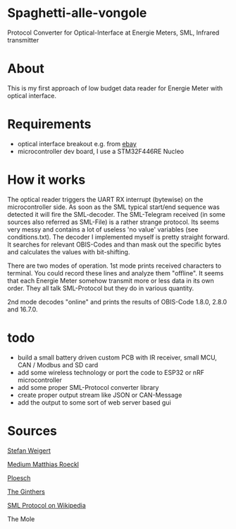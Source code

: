 # Spaghetti-alle-vongole
Protocol Converter for Optical-Interface at Energie Meters, SML, Infrared transmitter

# About
This is my first approach of low budget data reader for Energie Meter with optical interface.

# Requirements
- optical interface breakout e.g. from [ebay]([https://](https://www.ebay.de/itm/285350331996?_trkparms=amclksrc%3DITM%26aid%3D1110006%26algo%3DHOMESPLICE.SIM%26ao%3D1%26asc%3D20220405142716%26meid%3Da39a4b830442481ca9af5d633cc26f19%26pid%3D101506%26rk%3D7%26rkt%3D10%26sd%3D314015558154%26itm%3D285350331996%26pmt%3D1%26noa%3D1%26pg%3D4481478%26algv%3DDefaultOrganicWebWithV11WebTrimmedV3VisualRankerWithKnnV3AndUltBRecall&_trksid=p4481478.c101506.m1851))
- microcontroller dev board, I use a STM32F446RE Nucleo

# How it works
The optical reader triggers the UART RX interrupt (bytewise) on the microcontroller side. 
As soon as the SML typical start/end sequence was detected it will fire the SML-decoder. 
The SML-Telegram received (in some sources also referred as SML-File) is a rather strange protocol. 
Its seems very messy and contains a lot of useless 'no value' variables (see conditions.txt). 
The decoder I implemented myself is pretty straight forward. 
It searches for relevant OBIS-Codes and than mask out the specific bytes and calculates the values with bit-shifting. 

There are two modes of operation. 
1st mode prints received characters to terminal.
You could record these lines and analyze them "offline". 
It seems that each Energie Meter somehow transmit more or less data in its own order. 
They all talk SML-Protocol but they do in various quantity.  

2nd mode decodes "online" and prints the results of OBIS-Code 1.8.0, 2.8.0 and 16.7.0.  

# todo
- build a small battery driven custom PCB with IR receiver, small MCU, CAN / Modbus and SD card 
- add some wireless technology or port the code to ESP32 or nRF microcontroller
- add some proper SML-Protocol converter library
- create proper output stream like JSON or CAN-Message
- add the output to some sort of web server based gui

# Sources
[Stefan Weigert](https://www.stefan-weigert.de/php_loader/sml.php)  

[Medium Matthias Roeckl](https://medium.com/@mroeckl/h%C3%B6re-was-dein-stromz%C3%A4hler-dir-zu-sagen-hat-smart-message-language-de18556fc4b4)  

[Ploesch](https://ploesch.de/index.php?side=g-electricmeter)  

[The Ginthers](https://www.the-ginthers.net/projects/glab/GLAB%20Smart%20eHZ%20USB%20-%20RS232%20Interface%20v1.1.htm#_Toc524455858)  

[SML Protocol on Wikipedia](https://de.wikipedia.org/wiki/Smart_Message_Language)  

The Mole  